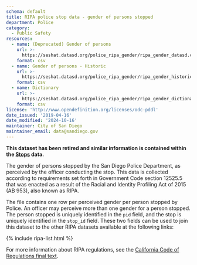 ```yaml
---
schema: default
title: RIPA police stop data - gender of persons stopped
department: Police
category:
  - Public Safety
resources:
  - name: (Deprecated) Gender of persons
    url: >-
      https://seshat.datasd.org/police_ripa_gender/ripa_gender_datasd.csv
    format: csv
  - name: Gender of persons - Historic
    url: >-
      https://seshat.datasd.org/police_ripa_gender/ripa_gender_historic.csv
    format: csv
  - name: Dictionary
    url: >-
      https://seshat.datasd.org/police_ripa_gender/ripa_gender_dictionary_datasd.csv
    format: csv
license: 'http://www.opendefinition.org/licenses/odc-pddl'
date_issued: '2019-04-16'
date_modified: '2024-10-16'
maintainer: City of San Diego
maintainer_email: data@sandiego.gov
---
```


**This dataset has been retired and similar information is contained within the [Stops](https://data.sandiego.gov/datasets/police-ripa-stops/) data.**

The gender of persons stopped by the San Diego Police Department, as perceived by the officer conducting the stop. This data is collected according to requirements set forth in Government Code section 12525.5 that was enacted as a result of the Racial and Identity Profiling Act of 2015 (AB 953), also known as RIPA.

<!--more-->

The file contains one row per perceived gender per person stopped by Police. An officer may perceive more than one gender for a person stopped. The person stopped is uniquely identified in the `pid` field, and the stop is uniquely identified in the `stop_id` field. These two fields can be used to join this dataset to the other RIPA datasets available at the following links:

{% include ripa-list.html %}

For more information about RIPA regulations, see the [California Code of Regulations final text](https://oag.ca.gov/sites/all/files/agweb/pdfs/ripa/stop-data-reg-final-text-110717.pdf?).